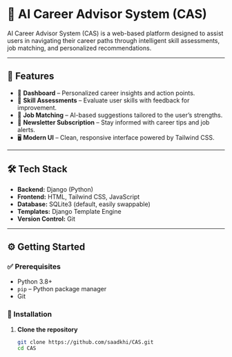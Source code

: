 # 🧠 AI Career Advisor System (CAS)

AI Career Advisor System (CAS) is a web-based platform designed to assist users in navigating their career paths through intelligent skill assessments, job matching, and personalized recommendations.

---

## 🚀 Features

- 🎯 **Dashboard** – Personalized career insights and action points.
- 🧪 **Skill Assessments** – Evaluate user skills with feedback for improvement.
- 💼 **Job Matching** – AI-based suggestions tailored to the user’s strengths.
- 📩 **Newsletter Subscription** – Stay informed with career tips and job alerts.
- 🖥️ **Modern UI** – Clean, responsive interface powered by Tailwind CSS.

---

## 🛠️ Tech Stack

- **Backend:** Django (Python)
- **Frontend:** HTML, Tailwind CSS, JavaScript
- **Database:** SQLite3 (default, easily swappable)
- **Templates:** Django Template Engine
- **Version Control:** Git

---

## ⚙️ Getting Started

### ✅ Prerequisites

- Python 3.8+
- `pip` – Python package manager
- Git

### 🔧 Installation

1. **Clone the repository**
   ```bash
   git clone https://github.com/saadkhi/CAS.git
   cd CAS
